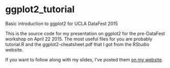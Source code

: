 # ggplot2_tutorial
Basic introduction to ggplot2 for UCLA DataFest 2015

This is the source code for my presentation on ggplot2 for the pre-DataFest workshop on April 22 2015. The most useful files for you are probably tutorial.R and the ggplot2-cheatsheet.pdf that I got from the RStudio website.

If you want to follow along with my slides, I've posted them [on my website](http://www.stat.ucla.edu/~amelia.mcnamara/ggplot2_tutorial.html#1).
